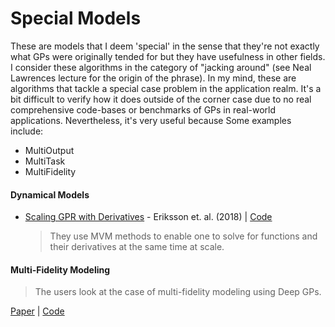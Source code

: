 # Special Models

These are models that I deem 'special' in the sense that they're not exactly what GPs were originally tended for but they have usefulness in other fields. I consider these algorithms in the category of "jacking around" (see Neal Lawrences lecture for the origin of the phrase). In my mind, these are algorithms that tackle a special case problem in the application realm. It's a bit difficult to verify how it does outside of the corner case due to no real comprehensive code-bases or benchmarks of GPs in real-world applications. Nevertheless, it's very useful because Some examples include:

* MultiOutput
* MultiTask
* MultiFidelity


#### Dynamical Models

* [Scaling GPR with Derivatives](https://arxiv.org/abs/1810.12283) - Eriksson et. al. (2018) | [Code]()
  > They use MVM methods to enable one to solve for functions and their derivatives at the same time at scale.

#### Multi-Fidelity Modeling

> The users look at the case of multi-fidelity modeling using Deep GPs.

[Paper](https://arxiv.org/pdf/1903.07320.pdf) | [Code](https://github.com/amzn/emukit/tree/master/emukit/examples/multi_fidelity_dgp)